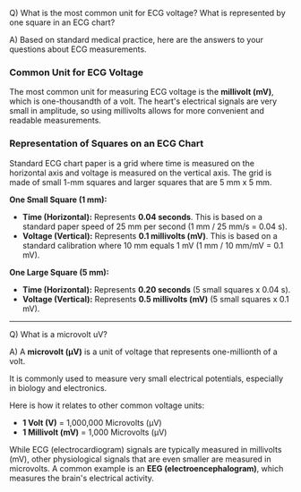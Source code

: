 Q) What is the most common unit for ECG voltage? What is represented by one square in an ECG chart?  

A) Based on standard medical practice, here are the answers to your questions about ECG measurements.

### Common Unit for ECG Voltage

The most common unit for measuring ECG voltage is the **millivolt (mV)**, which is one-thousandth of a volt. The heart's electrical signals are very small in amplitude, so using millivolts allows for more convenient and readable measurements.

### Representation of Squares on an ECG Chart

Standard ECG chart paper is a grid where time is measured on the horizontal axis and voltage is measured on the vertical axis. The grid is made of small 1-mm squares and larger squares that are 5 mm x 5 mm.

**One Small Square (1 mm):**
* **Time (Horizontal):** Represents **0.04 seconds**. This is based on a standard paper speed of 25 mm per second (1 mm / 25 mm/s = 0.04 s).
* **Voltage (Vertical):** Represents **0.1 millivolts (mV)**. This is based on a standard calibration where 10 mm equals 1 mV (1 mm / 10 mm/mV = 0.1 mV).

**One Large Square (5 mm):**
* **Time (Horizontal):** Represents **0.20 seconds** (5 small squares x 0.04 s).
* **Voltage (Vertical):** Represents **0.5 millivolts (mV)** (5 small squares x 0.1 mV).

---  
Q) What is a microvolt uV?

A) A **microvolt (µV)** is a unit of voltage that represents one-millionth of a volt.

It is commonly used to measure very small electrical potentials, especially in biology and electronics.

Here is how it relates to other common voltage units:

* **1 Volt (V)** = 1,000,000 Microvolts (µV)
* **1 Millivolt (mV)** = 1,000 Microvolts (µV)

While ECG (electrocardiogram) signals are typically measured in millivolts (mV), other physiological signals that are even smaller are measured in microvolts. A common example is an **EEG (electroencephalogram)**, which measures the brain's electrical activity.